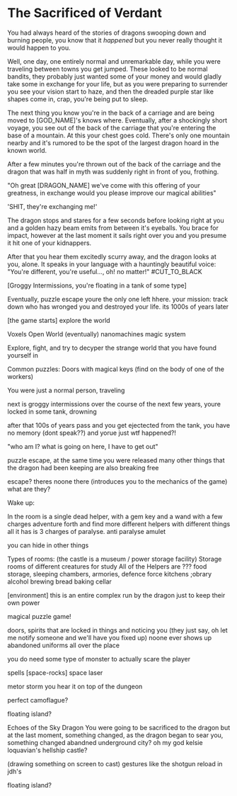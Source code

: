 # The Sacrificed of Verdant

You had always heard of the stories of dragons swooping down and burning people,
you know that it *happened* but you never really thought it would happen to you.

Well, one day, one entirely normal and unremarkable day, while you were 
traveling between towns you get jumped. These looked to be normal bandits, they
probably just wanted some of your money and would gladly take some in exchange
for your life, but as you were preparing to surrender you see your vision start
to haze, and then the dreaded purple star like shapes come in, crap, you're
being put to sleep.

The next thing you know you're in the back of a carriage and are being moved
to [GOD_NAME]'s knows where. Eventually, after a shockingly short voyage, you 
see out of the back of the carriage that you're entering the base of a mountain.
At this your chest goes cold. There's only one mountain nearby and it's rumored 
to be the spot of the largest dragon hoard in the known world.

After a few minutes you're thrown out of the back of the carriage and the dragon
that was half in myth was suddenly right in front of you, frothing.

"Oh great [DRAGON_NAME] we've come with this offering of your greatness, in
exchange would you please improve our magical abilities"

'SHIT, they're exchanging me!' 

The dragon stops and stares for a few seconds before looking right at you and
a golden hazy beam emits from between it's eyeballs. You brace for impact,
however at the last moment it sails right over you and you presume it hit one
of your kidnappers.

After that you hear them excitedly scurry away, and the dragon looks at you,
alone. It speaks in your language with a hauntingly beautiful voice: "You're 
different, you're useful..., oh! no matter!" #CUT_TO_BLACK

[Groggy Intermissions, you're floating in a tank of some type]

Eventually, puzzle escape youre the only one left hhere.
your mission: track down who has wronged you and destroyed your life.
its 1000s of years later


[the game starts]
explore the world


Voxels
Open World (eventually)
nanomachines magic system




Explore, fight, and try to decyper the strange world that you have found yourself
in


Common puzzles: Doors with magical keys (find on the body of one of the workers)

You were just a normal person, traveling 

next is groggy intermissions over the course of the next few years, youre locked in some tank, drowning

after that 100s of years pass and you get ejectected from the tank, you have no memory (dont speak??)
and yorue just wtf happened?!

"who am I? what is going on here, I have to get out"

puzzle escape, at the same time you were released many other things that the dragon
had been keeping are also breaking free

escape? theres noone there (introduces you to the mechanics of the game) what are they?



Wake up: 

In the room is a single dead helper, with a gem key and a wand with a few charges
adventure forth and find more
different helpers with different things
all it has is 3 charges of paralyse.
anti paralyse amulet

you can hide in other things


Types of rooms:
(the castle is a museum / power storage facility)
Storage rooms of different creatures for study
All of the Helpers are ???
food storage, sleeping chambers, armories, defence force
kitchens
;obrary
alcohol brewing 
bread baking
cellar



[environment]
this is an entire complex run by the dragon just to keep their own power


magical puzzle game!

doors, spirits that are locked in things and noticing you (they just say, oh let me notify someone and we'll have you fixed up)
noone ever shows up 
abandoned uniforms all over the place

you do need some type of monster to actually scare the player


spells [space-rocks]
space laser

metor storm
you hear it on top of the dungeon


perfect camoflague?


floating island?

Echoes of the Sky Dragon
You were going to be sacrificed to the dragon but at the last moment, something changed,
as the dragon began to sear you, something changed
abandned underground city?
oh my god kelsie loquavian's hellship
castle?


(drawing something on screen to cast) gestures like the shotgun reload in jdh's


floating island?
